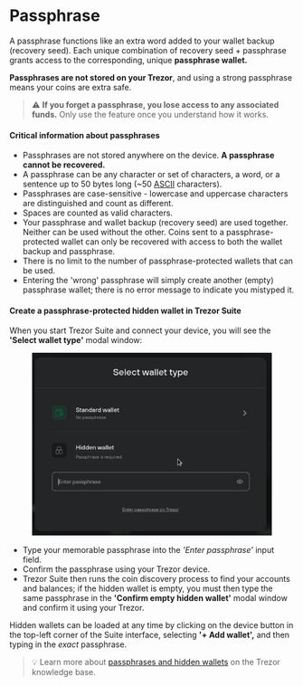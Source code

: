 # Passphrase

A passphrase functions like an extra word added to your wallet backup (recovery seed). Each unique combination of recovery seed + passphrase grants access to the corresponding, unique **passphrase wallet.**

**Passphrases are not stored on your Trezor**, and using a strong passphrase means your coins are extra safe.

> ⚠️ **If you forget a passphrase, you lose access to any associated funds.** Only use the feature once you understand how it works.

#### Critical information about passphrases

* Passphrases are not stored anywhere on the device. **A passphrase cannot be recovered.**
* A passphrase can be any character or set of characters, a word, or a sentence up to 50 bytes long (\~50 [ASCII](https://ascii.cl/) characters).
* Passphrases are case-sensitive - lowercase and uppercase characters are distinguished and count as different.
* Spaces are counted as valid characters.
* Your passphrase and wallet backup (recovery seed) are used together. Neither can be used without the other. Coins sent to a passphrase-protected wallet can only be recovered with access to both the wallet backup and passphrase.
* There is no limit to the number of passphrase-protected wallets that can be used.
* Entering the 'wrong' passphrase will simply create another (empty) passphrase wallet; there is no error message to indicate you mistyped it.

#### Create a passphrase-protected hidden wallet in Trezor Suite

When you start Trezor Suite and connect your device, you will see the **'Select wallet type'** modal window:

<figure><img src="../../.gitbook/assets/Select_wallet_type-modal.png" alt=""><figcaption></figcaption></figure>

* Type your memorable passphrase into the _'Enter passphrase'_ input field.
* Confirm the passphrase using your Trezor device.
* Trezor Suite then runs the coin discovery process to find your accounts and balances; if the hidden wallet is empty, you must then type the same passphrase in the **'Confirm empty hidden wallet'** modal window and confirm it using your Trezor.

Hidden wallets can be loaded at any time by clicking on the device button in the top-left corner of the Suite interface, selecting **'+ Add wallet',** and then typing in the _exact_ passphrase.

> 💡 Learn more about [passphrases and hidden wallets](https://trezor.io/learn/a/passphrases-and-hidden-wallets) on the Trezor knowledge base.
